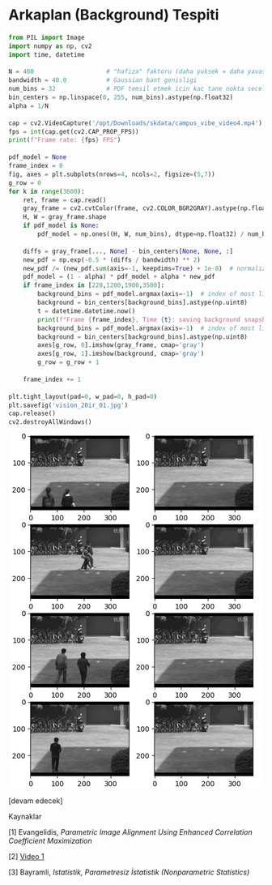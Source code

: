 # Arkaplan (Background) Tespiti











```python
from PIL import Image
import numpy as np, cv2
import time, datetime

N = 400                    # "hafiza" faktoru (daha yuksek = daha yavas guncelleme)
bandwidth = 40.0           # Gaussian bant genisligi
num_bins = 32              # PDF temsil etmek icin kac tane nokta secelim
bin_centers = np.linspace(0, 255, num_bins).astype(np.float32)
alpha = 1/N

cap = cv2.VideoCapture('/opt/Downloads/skdata/campus_vibe_video4.mp4')
fps = int(cap.get(cv2.CAP_PROP_FPS))
print(f"Frame rate: {fps} FPS")

pdf_model = None
frame_index = 0
fig, axes = plt.subplots(nrows=4, ncols=2, figsize=(5,7))
g_row = 0
for k in range(3600):
    ret, frame = cap.read()
    gray_frame = cv2.cvtColor(frame, cv2.COLOR_BGR2GRAY).astype(np.float32)
    H, W = gray_frame.shape
    if pdf_model is None:
        pdf_model = np.ones((H, W, num_bins), dtype=np.float32) / num_bins

    diffs = gray_frame[..., None] - bin_centers[None, None, :]
    new_pdf = np.exp(-0.5 * (diffs / bandwidth) ** 2)
    new_pdf /= (new_pdf.sum(axis=-1, keepdims=True) + 1e-8)  # normalize
    pdf_model = (1 - alpha) * pdf_model + alpha * new_pdf
    if frame_index in [220,1200,1900,3500]:
        background_bins = pdf_model.argmax(axis=-1)  # index of most likely bin
        background = bin_centers[background_bins].astype(np.uint8)
        t = datetime.datetime.now()
        print(f"Frame {frame_index}, Time {t}: saving background snapshot")
        background_bins = pdf_model.argmax(axis=-1)  # index of most likely bin
        background = bin_centers[background_bins].astype(np.uint8)
        axes[g_row, 0].imshow(gray_frame, cmap='gray')
        axes[g_row, 1].imshow(background, cmap='gray')
        g_row = g_row + 1        

    frame_index += 1
    
plt.tight_layout(pad=0, w_pad=0, h_pad=0)
plt.savefig('vision_20ir_01.jpg')
cap.release()
cv2.destroyAllWindows()
```

![](vision_20ir_01.jpg)






[devam edecek]

Kaynaklar

[1] Evangelidis, *Parametric Image Alignment Using Enhanced Correlation Coefficient Maximization*

[2] [Video 1](https://www.dropbox.com/scl/fi/oczbpoicx243wd857doti/campus_vibe_video4.mp4?rlkey=0h026033fbwho59frsq3ewuu1&st=7axsjn6x&raw=1)

[3] Bayramli, *Istatistik, Parametresiz İstatistik (Nonparametric Statistics)*

